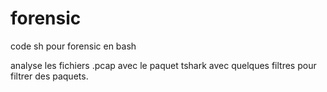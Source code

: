 # forensic
code sh pour forensic en bash

analyse les fichiers .pcap avec le paquet tshark avec quelques filtres pour filtrer des paquets. 
